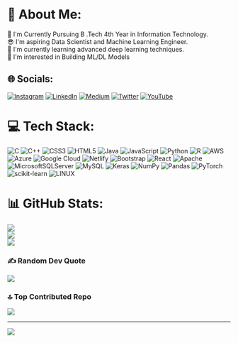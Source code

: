 # 💫 About Me:
🔭 I'm Currently Pursuing B .Tech 4th Year in Information Technology.<br>😎 I'm aspiring Data Scientist and Machine Learning Engineer.<br>🌱 I'm currently learning advanced deep learning techniques.<br>👀 I'm interested in Building ML/DL Models


## 🌐 Socials:
[![Instagram](https://img.shields.io/badge/Instagram-%23E4405F.svg?logo=Instagram&logoColor=white)](https://instagram.com/ajaykumarvarma_32) [![LinkedIn](https://img.shields.io/badge/LinkedIn-%230077B5.svg?logo=linkedin&logoColor=white)](https://linkedin.com/in/ajay-kumar-varma-nagaraju-4b0449228) [![Medium](https://img.shields.io/badge/Medium-12100E?logo=medium&logoColor=white)](https://medium.com/@ajaykumarvarma) [![Twitter](https://img.shields.io/badge/Twitter-%231DA1F2.svg?logo=Twitter&logoColor=white)](https://twitter.com/ajaykumarvarman) [![YouTube](https://img.shields.io/badge/YouTube-%23FF0000.svg?logo=YouTube&logoColor=white)](https://youtube.com/@ajaykumarvarma) 

# 💻 Tech Stack:
![C](https://img.shields.io/badge/c-%2300599C.svg?style=flat&logo=c&logoColor=white) ![C++](https://img.shields.io/badge/c++-%2300599C.svg?style=flat&logo=c%2B%2B&logoColor=white) ![CSS3](https://img.shields.io/badge/css3-%231572B6.svg?style=flat&logo=css3&logoColor=white) ![HTML5](https://img.shields.io/badge/html5-%23E34F26.svg?style=flat&logo=html5&logoColor=white) ![Java](https://img.shields.io/badge/java-%23ED8B00.svg?style=flat&logo=java&logoColor=white) ![JavaScript](https://img.shields.io/badge/javascript-%23323330.svg?style=flat&logo=javascript&logoColor=%23F7DF1E) ![Python](https://img.shields.io/badge/python-3670A0?style=flat&logo=python&logoColor=ffdd54) ![R](https://img.shields.io/badge/r-%23276DC3.svg?style=flat&logo=r&logoColor=white) ![AWS](https://img.shields.io/badge/AWS-%23FF9900.svg?style=flat&logo=amazon-aws&logoColor=white) ![Azure](https://img.shields.io/badge/azure-%230072C6.svg?style=flat&logo=azure-devops&logoColor=white) ![Google Cloud](https://img.shields.io/badge/Google%20Cloud-%234285F4.svg?style=flat&logo=google-cloud&logoColor=white) ![Netlify](https://img.shields.io/badge/netlify-%23000000.svg?style=flat&logo=netlify&logoColor=#00C7B7) ![Bootstrap](https://img.shields.io/badge/bootstrap-%23563D7C.svg?style=flat&logo=bootstrap&logoColor=white) ![React](https://img.shields.io/badge/react-%2320232a.svg?style=flat&logo=react&logoColor=%2361DAFB) ![Apache](https://img.shields.io/badge/apache-%23D42029.svg?style=flat&logo=apache&logoColor=white) ![MicrosoftSQLServer](https://img.shields.io/badge/Microsoft%20SQL%20Sever-CC2927?style=flat&logo=microsoft%20sql%20server&logoColor=white) ![MySQL](https://img.shields.io/badge/mysql-%2300f.svg?style=flat&logo=mysql&logoColor=white) ![Keras](https://img.shields.io/badge/Keras-%23D00000.svg?style=flat&logo=Keras&logoColor=white) ![NumPy](https://img.shields.io/badge/numpy-%23013243.svg?style=flat&logo=numpy&logoColor=white) ![Pandas](https://img.shields.io/badge/pandas-%23150458.svg?style=flat&logo=pandas&logoColor=white) ![PyTorch](https://img.shields.io/badge/PyTorch-%23EE4C2C.svg?style=flat&logo=PyTorch&logoColor=white) ![scikit-learn](https://img.shields.io/badge/scikit--learn-%23F7931E.svg?style=flat&logo=scikit-learn&logoColor=white) ![LINUX](https://img.shields.io/badge/Linux-FCC624?style=flat&logo=linux&logoColor=black)
# 📊 GitHub Stats:
![](https://github-readme-stats.vercel.app/api?username=ajaykumarvarma&theme=dark&hide_border=false&include_all_commits=true&count_private=false)<br/>
![](https://github-readme-streak-stats.herokuapp.com/?user=ajaykumarvarma&theme=dark&hide_border=false)<br/>
![](https://github-readme-stats.vercel.app/api/top-langs/?username=ajaykumarvarma&theme=dark&hide_border=false&include_all_commits=true&count_private=false&layout=compact)

### ✍️ Random Dev Quote
![](https://quotes-github-readme.vercel.app/api?type=horizontal&theme=tokyonight)

### 🔝 Top Contributed Repo
![](https://github-contributor-stats.vercel.app/api?username=ajaykumarvarma&limit=5&theme=onestar&combine_all_yearly_contributions=true)

---
[![](https://visitcount.itsvg.in/api?id=ajaykumarvarma&icon=0&color=6)](https://visitcount.itsvg.in)

<!-- Proudly created with GPRM ( https://gprm.itsvg.in ) -->
